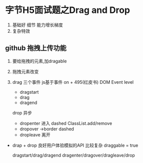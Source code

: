 # 字节H5面试题之Drag and Drop

1. 基础好 细节 能力增长梯度
2. 复杂特效

##  github 拖拽上传功能
1. 要给拖拽的元素,加dragable
2. 拖拽元素改变
3. drag 三个事件
    js基于事件
    on + 495(红皮书) DOM Event level
    - dragstart
    - drag
    - dragend

    drop 异步
    - dropenter 进入
    dashed ClassList.add/remove
    - dropover ->border dashed
    - dropleave 离开  

- drap + drop 良好用户体验模拟的API 比较复杂
  draggable = true 

  dragstart/drag/dragend
  dragenter/dragover/dragleave/drop